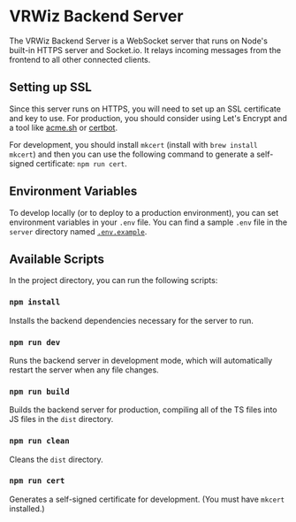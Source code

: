 # VRWiz Backend Server

The VRWiz Backend Server is a WebSocket server that runs on Node's built-in HTTPS server and Socket.io. It relays incoming messages from the frontend to all other connected clients.

## Setting up SSL

Since this server runs on HTTPS, you will need to set up an SSL certificate and key to use. For production, you should consider using Let's Encrypt and a tool like [acme.sh](https://acme.sh/) or [certbot](https://certbot.eff.org/).

For development, you should install `mkcert` (install with `brew install mkcert`) and then you can use the following command to generate a self-signed certificate: `npm run cert`.

## Environment Variables

To develop locally (or to deploy to a production environment), you can set environment variables in your `.env` file. You can find a sample `.env` file in the `server` directory named [`.env.example`](./.env.example).

## Available Scripts

In the project directory, you can run the following scripts:

### `npm install`

Installs the backend dependencies necessary for the server to run.

### `npm run dev`

Runs the backend server in development mode, which will automatically restart the server when any file changes.

### `npm run build`

Builds the backend server for production, compiling all of the TS files into JS files in the `dist` directory.

### `npm run clean`

Cleans the `dist` directory.

### `npm run cert`

Generates a self-signed certificate for development. (You must have `mkcert` installed.)

